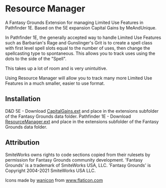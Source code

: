 # Resource Manager

A Fantasy Grounds Extension for managing Limited Use Features in Pathfinder 1E. Based on the 5E expansion Capital Gains by MeAndUnique.

In Pathfinder 1E, the generally accepted way to handle Limited Use Features such as Barbarian's Rage and Gunslinger's Grit is to create a spell class with first level spell slots equal to the number of uses, then change the spellcasting type to spontaneous.  This allows you to track uses using the dots to the side of the "Spell".

This takes up a lot of room and is very unintuitive.

Using Resource Manager will allow you to track many more Limited Use Features in a much smaller, easier to use format.

## Installation
D&D 5E - Download [CapitalGains.ext](https://github.com/MeAndUnique/CapitalGains/releases) and place in the extensions subfolder of the Fantasy Grounds data folder.
Pathfinder 1E - Download [ResourceManager.ext](https://github.com/Jstantrex/Resource-Manager/releases) and place in the extensions subfolder of the Fantasy Grounds data folder.

## Attribution
SmiteWorks owns rights to code sections copied from their rulesets by permission for Fantasy Grounds community development.
'Fantasy Grounds' is a trademark of SmiteWorks USA, LLC.
'Fantasy Grounds' is Copyright 2004-2021 SmiteWorks USA LLC.

<div>Icons made by <a href="https://www.flaticon.com/authors/wanicon" title="wanicon">wanicon</a> from <a href="https://www.flaticon.com/" title="Flaticon">www.flaticon.com</a></div>
